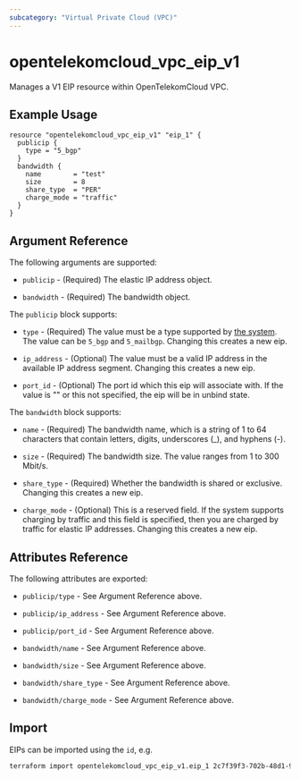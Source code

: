 ```yaml
---
subcategory: "Virtual Private Cloud (VPC)"
---
```


# opentelekomcloud_vpc_eip_v1

Manages a V1 EIP resource within OpenTelekomCloud VPC.

## Example Usage

```hcl
resource "opentelekomcloud_vpc_eip_v1" "eip_1" {
  publicip {
    type = "5_bgp"
  }
  bandwidth {
    name        = "test"
    size        = 8
    share_type  = "PER"
    charge_mode = "traffic"
  }
}
```

## Argument Reference

The following arguments are supported:

* `publicip` - (Required) The elastic IP address object.

* `bandwidth` - (Required) The bandwidth object.

The `publicip` block supports:

* `type` - (Required) The value must be a type supported by [the system](https://docs.otc.t-systems.com/api/eip/eip_api_0001.html#eip_api_0001__en-us_topic_0201534274_table4491214). The value can be `5_bgp` and `5_mailbgp`. Changing this creates a new eip.

* `ip_address` - (Optional) The value must be a valid IP address in the available
  IP address segment. Changing this creates a new eip.

* `port_id` - (Optional) The port id which this eip will associate with. If the value
  is "" or this not specified, the eip will be in unbind state.

The `bandwidth` block supports:

* `name` - (Required) The bandwidth name, which is a string of 1 to 64 characters
  that contain letters, digits, underscores (_), and hyphens (-).

* `size` - (Required) The bandwidth size. The value ranges from 1 to 300 Mbit/s.

* `share_type` - (Required) Whether the bandwidth is shared or exclusive. Changing
  this creates a new eip.

* `charge_mode` - (Optional) This is a reserved field. If the system supports charging
  by traffic and this field is specified, then you are charged by traffic for elastic
  IP addresses. Changing this creates a new eip.

## Attributes Reference

The following attributes are exported:

* `publicip/type` - See Argument Reference above.

* `publicip/ip_address` - See Argument Reference above.

* `publicip/port_id` - See Argument Reference above.

* `bandwidth/name` - See Argument Reference above.

* `bandwidth/size` - See Argument Reference above.

* `bandwidth/share_type` - See Argument Reference above.

* `bandwidth/charge_mode` - See Argument Reference above.

## Import

EIPs can be imported using the `id`, e.g.

```sh
terraform import opentelekomcloud_vpc_eip_v1.eip_1 2c7f39f3-702b-48d1-940c-b50384177ee1
```
